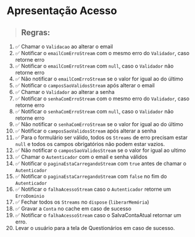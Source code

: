 # Apresentação Acesso

> ## Regras:

1.  ✅ Chamar o `Validacao` ao alterar o email
2.  ✅ Notificar o `emailComErroStream` com o mesmo erro do `Validador`, caso retorne erro
3.  ✅ Notificar o `emailComErroStream` com `null`, caso o `Validador` não retorne erro
4.  ✅ Não notificar o `emailComErroStream` se o valor for igual ao do último
5.  ✅ Notificar o `camposSaoValidosStream` após alterar o email
6.  ✅ Chamar o `Validador` ao alterar a senha
7.  ✅ Notificar o `senhaComErroStream` com o mesmo erro do `Validador`, caso retorne erro
8.  ✅ Notificar o `senhaComErroStream` com `null`, caso o `Validador` não retorne erro
9.  ✅ Não notificar o `senhaComErroStream`  se o valor for igual ao do último
10. ✅ Notificar o `camposSaoValidosStream` após alterar a senha
11. ✅ Para o formulário ser válido, todos os `Streams` de erro precisam estar `null` e todos os campos obrigatórios não podem estar vazios.
12. ✅ Não notificar o `camposSaoValidosStream` se o valor for igual ao ultimo
13. ✅ Chamar o `Autenticador` com o email e senha válidos
14. ✅ Notificar o `paginaEstaCarregandoStream` com `true` antes de chamar o `Autenticador`
15. ✅ Notificar o `paginaEstaCarregandoStream` com `false` no fim do `Autenticador`
16. ✅ Notificar o `falhaAcessoStream` caso o `Autenticador` retorne um `ErroDominio`
17. ✅ Fechar todos os `Streams` no `dispose` (`liberarMemória`)
18. ✅ Gravar a `Conta` no cache em caso de sucesso
19. ✅ Notificar o `falhaAcessoStream` caso o SalvaContaAtual retornar um erro.
20.  Levar o usuário para a tela de Questionários em caso de sucesso.
